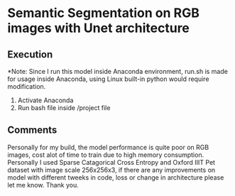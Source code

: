 # Semantic Segmentation on RGB images with Unet architecture
## Execution
*Note: Since I run this model inside Anaconda environment, run.sh is made for usage inside Anaconda, using Linux built-in python would require modification.
1. Activate Anaconda 
2. Run bash file inside /project file
## Comments
Personally for my build, the model performance is quite poor on RGB images, cost alot of time to train due to high memory consumption. Personally I used Sparse Catagorical Cross Entropy and Oxford IIIT Pet dataset with image scale 256x256x3, if there are any improvements on model with different tweeks in code, loss or change in architecture please let me know. Thank you.
